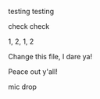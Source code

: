 testing testing

check check 

1, 2, 1, 2 

Change this file, I dare ya!

Peace out y'all!

mic drop
